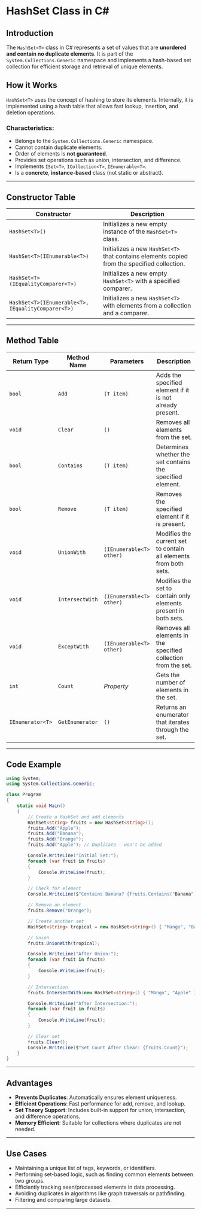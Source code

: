 # HashSet<T> Class in C\#

## Introduction

The `HashSet<T>` class in C# represents a set of values that are **unordered and contain no duplicate elements**. It is part of the `System.Collections.Generic` namespace and implements a hash-based set collection for efficient storage and retrieval of unique elements.

## How it Works

`HashSet<T>` uses the concept of hashing to store its elements. Internally, it is implemented using a hash table that allows fast lookup, insertion, and deletion operations.

### Characteristics:

* Belongs to the `System.Collections.Generic` namespace.
* Cannot contain duplicate elements.
* Order of elements is **not guaranteed**.
* Provides set operations such as union, intersection, and difference.
* Implements `ISet<T>`, `ICollection<T>`, `IEnumerable<T>`.
* Is a **concrete**, **instance-based** class (not static or abstract).

---

## Constructor Table

| Constructor                                        | Description                                                                                 |
| -------------------------------------------------- | ------------------------------------------------------------------------------------------- |
| `HashSet<T>()`                                     | Initializes a new empty instance of the `HashSet<T>` class.                                 |
| `HashSet<T>(IEnumerable<T>)`                       | Initializes a new `HashSet<T>` that contains elements copied from the specified collection. |
| `HashSet<T>(IEqualityComparer<T>)`                 | Initializes a new empty `HashSet<T>` with a specified comparer.                             |
| `HashSet<T>(IEnumerable<T>, IEqualityComparer<T>)` | Initializes a new `HashSet<T>` with elements from a collection and a comparer.              |

---

## Method Table

| Return Type      | Method Name     | Parameters               | Description                                                      |
| ---------------- | --------------- | ------------------------ | ---------------------------------------------------------------- |
| `bool`           | `Add`           | `(T item)`               | Adds the specified element if it is not already present.         |
| `void`           | `Clear`         | `()`                     | Removes all elements from the set.                               |
| `bool`           | `Contains`      | `(T item)`               | Determines whether the set contains the specified element.       |
| `bool`           | `Remove`        | `(T item)`               | Removes the specified element if it is present.                  |
| `void`           | `UnionWith`     | `(IEnumerable<T> other)` | Modifies the current set to contain all elements from both sets. |
| `void`           | `IntersectWith` | `(IEnumerable<T> other)` | Modifies the set to contain only elements present in both sets.  |
| `void`           | `ExceptWith`    | `(IEnumerable<T> other)` | Removes all elements in the specified collection from the set.   |
| `int`            | `Count`         | *Property*               | Gets the number of elements in the set.                          |
| `IEnumerator<T>` | `GetEnumerator` | `()`                     | Returns an enumerator that iterates through the set.             |

---

## Code Example

```csharp
using System;
using System.Collections.Generic;

class Program
{
    static void Main()
    {
        // Create a HashSet and add elements
        HashSet<string> fruits = new HashSet<string>();
        fruits.Add("Apple");
        fruits.Add("Banana");
        fruits.Add("Orange");
        fruits.Add("Apple"); // Duplicate - won't be added

        Console.WriteLine("Initial Set:");
        foreach (var fruit in fruits)
        {
            Console.WriteLine(fruit);
        }

        // Check for element
        Console.WriteLine($"Contains Banana? {fruits.Contains("Banana")}");

        // Remove an element
        fruits.Remove("Orange");

        // Create another set
        HashSet<string> tropical = new HashSet<string>() { "Mango", "Banana" };

        // Union
        fruits.UnionWith(tropical);

        Console.WriteLine("After Union:");
        foreach (var fruit in fruits)
        {
            Console.WriteLine(fruit);
        }

        // Intersection
        fruits.IntersectWith(new HashSet<string>() { "Mango", "Apple" });

        Console.WriteLine("After Intersection:");
        foreach (var fruit in fruits)
        {
            Console.WriteLine(fruit);
        }

        // Clear set
        fruits.Clear();
        Console.WriteLine($"Set Count After Clear: {fruits.Count}");
    }
}
```

---

## Advantages

* **Prevents Duplicates**: Automatically ensures element uniqueness.
* **Efficient Operations**: Fast performance for add, remove, and lookup.
* **Set Theory Support**: Includes built-in support for union, intersection, and difference operations.
* **Memory Efficient**: Suitable for collections where duplicates are not needed.

---

## Use Cases

* Maintaining a unique list of tags, keywords, or identifiers.
* Performing set-based logic, such as finding common elements between two groups.
* Efficiently tracking seen/processed elements in data processing.
* Avoiding duplicates in algorithms like graph traversals or pathfinding.
* Filtering and comparing large datasets.

---